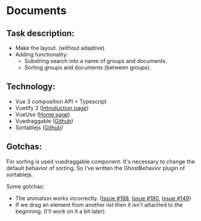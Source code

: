 # Documents

## Task description:

- Make the layout. (without adaptive)
- Adding functionality:
  - Substring search into a name of groups and documents.
  - Sorting groups and documents (between groups).

## Technology:

- Vue 3 composition API + Typescript
- Vuetify 3 ([Introduction page](https://next.vuetifyjs.com/en/introduction/why-vuetify/))
- VueUse ([Home page](https://vueuse.org/))
- Vuedraggable ([Github](https://github.com/SortableJS/vue.draggable.next))
- Sortablejs ([Github](https://github.com/SortableJS/Sortable))

## Gotchas:

For sorting is used vuedraggable component. It's necessary to change the default behavior of sorting. So I've written the GhostBehavior plugin of sortablejs.

Some gotchas:

- The animation works incorrectly. ([Issue #188](https://github.com/SortableJS/vue.draggable.next/issues/188), [Issue #180](https://github.com/SortableJS/vue.draggable.next/issues/180), [Issue #149](https://github.com/SortableJS/vue.draggable.next/issues/149))
- If we drag an element from another list then it isn't attached to the beginning. (I'll work on it a bit later)
